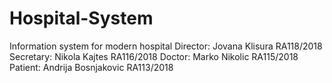 # Hospital-System
Information system for modern hospital
Director: Jovana Klisura RA118/2018
Secretary: Nikola Kajtes RA116/2018
Doctor: Marko Nikolic RA115/2018
Patient: Andrija Bosnjakovic RA113/2018
